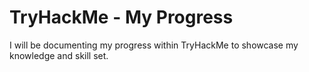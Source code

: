 # TryHackMe - My Progress
I will be documenting my progress within TryHackMe to showcase my knowledge and skill set. 

